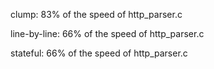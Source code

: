 clump: 83% of the speed of http_parser.c

line-by-line: 66% of the speed of http_parser.c

stateful: 66% of the speed of http_parser.c
